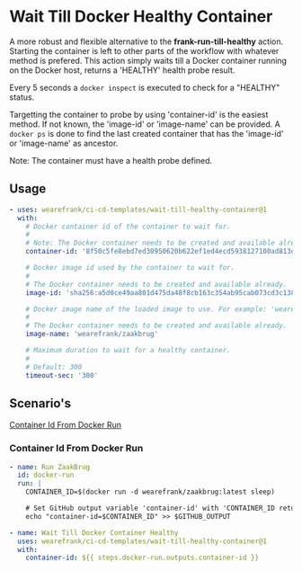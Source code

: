 # Wait Till Docker Healthy Container
A more robust and flexible alternative to the **frank-run-till-healthy** action. Starting the container is left to other parts of the workflow with whatever method is prefered. This action simply waits till a Docker container running on the Docker host, returns a 'HEALTHY' health probe result.

Every 5 seconds a `docker inspect` is executed to check for a "HEALTHY" status.

Targetting the container to probe by using 'container-id' is the easiest method. If not known, the 'image-id' or 'image-name' can be provided. A `docker ps` is done to find the last created container that has the 'image-id' or 'image-name' as ancestor.

Note: The container must have a health probe defined.

## Usage
``` yaml
- uses: wearefrank/ci-cd-templates/wait-till-healthy-container@1
  with:
    # Docker container id of the container to wait for.
    #
    # Note: The Docker container needs to be created and available already.
    container-id: '8f50c5fe8ebd7ed30950620b622ef1ed4ecd5938127100ad813dfbb49af6161f'

    # Docker image id used by the container to wait for.
    #
    # The Docker container needs to be created and available already.
    image-id: 'sha256:a5d0ce49aa801d475da48f8cb163c354ab95cab073cd3c138bd458fc8257fbf1'

    # Docker image name of the loaded image to use. For example: 'wearefrank/zaakbrug'.
    #
    # The Docker container needs to be created and available already.
    image-name: 'wearefrank/zaakbrug'

    # Maximum duration to wait for a healthy container.
    #
    # Default: 300
    timeout-sec: '300'
```

## Scenario's
 [Container Id From Docker Run](#container-id-from-docker-run)

### Container Id From Docker Run
```yaml
- name: Run ZaakBrug
  id: docker-run
  run: |
    CONTAINER_ID=$(docker run -d wearefrank/zaakbrug:latest sleep)

    # Set GitHub output variable 'container-id' with 'CONTAINER_ID returned by Docker run'.
    echo "container-id=$CONTAINER_ID" >> $GITHUB_OUTPUT

- name: Wait Till Docker Container Healthy
  uses: wearefrank/ci-cd-templates/wait-till-healthy-container@1
  with:
    container-id: ${{ steps.docker-run.outputs.container-id }}
```
